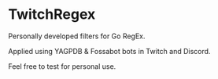 # TwitchRegex
Personally developed filters for Go RegEx. 

Applied using YAGPDB &amp; Fossabot bots in Twitch and Discord.

Feel free to test for personal use.
